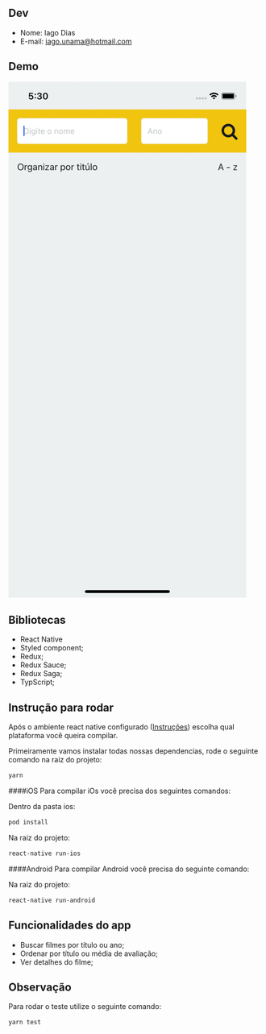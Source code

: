 
## Dev

- Nome: Iago Dias
- E-mail: iago.unama@hotmail.com

## Demo

![](./src/assets/image/mo.gif)

## Bibliotecas

- React Native
- Styled component;
- Redux;
- Redux Sauce;
- Redux Saga;
- TypScript;


## Instrução para rodar

Após o ambiente react native configurado ([Instruções](https://reactnative.dev/docs/next/environment-setup "Instruções")) escolha qual plataforma você queira compilar.

Primeiramente vamos instalar todas nossas dependencias, rode o seguinte comando na raiz do projeto:

```sh
yarn
```

####iOS
Para compilar iOs você precisa dos seguintes comandos:

 Dentro da pasta ios:
 ```sh
pod install
```


Na raiz do projeto:

 ```sh
react-native run-ios
```



####Android
Para compilar Android você precisa do seguinte comando:

Na raiz do projeto:

 ```sh
react-native run-android
```

## Funcionalidades do app

- Buscar filmes por título ou ano;
- Ordenar por título ou média de avaliação;
- Ver detalhes do filme;

## Observação

Para rodar o teste utilize o seguinte comando:
 ```sh
yarn test
```



